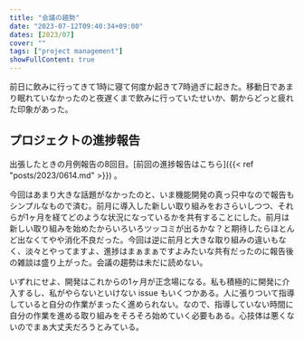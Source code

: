 ```yaml
---
title: "会議の趨勢"
date: "2023-07-12T09:40:34+09:00"
dates: [2023/07]
cover: ""
tags: ["project management"]
showFullContent: true
---
```


前日に飲みに行ってきて1時に寝て何度か起きて7時過ぎに起きた。移動日であまり眠れていなかったのと夜遅くまで飲みに行っていたせいか、朝からどっと疲れた印象があった。

## プロジェクトの進捗報告

出張したときの月例報告の8回目。[前回の進捗報告はこちら]({{< ref "posts/2023/0614.md" >}}) 。

今回はあまり大きな話題がなかったのと、いま機能開発の真っ只中なので報告もシンプルなもので済む。前月に導入した新しい取り組みをおさらいしつつ、それらが1ヶ月を経てどのような状況になっているかを共有することにした。前月は新しい取り組みを始めたからいろいろツッコミが出るかな？と期待したらほとんど出なくてやや消化不良だった。今回は逆に前月と大きな取り組みの違いもなく、淡々とやってますよ、進捗はまぁまぁですよみたいな共有だったのに報告後の雑談は盛り上がった。会議の趨勢は未だに読めない。

いずれにせよ、開発はこれからの1ヶ月が正念場になる。私も積極的に開発に介入するし、私がやらないといけない issue もいくつかある。人に張りついて指導していると自分の作業がまったく進められない。なので、指導していない時間に自分の作業を進める取り組みをそろそろ始めていく必要もある。心技体は悪くないのでまぁ大丈夫だろうとみている。
